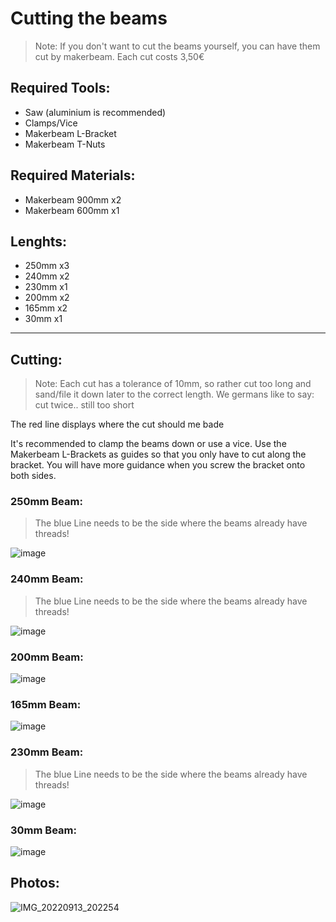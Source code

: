 # Cutting the beams

>Note: If you don't want to cut the beams yourself, you can have them cut by makerbeam. Each cut costs 3,50€

## Required Tools:
- Saw (aluminium is recommended)
- Clamps/Vice
- Makerbeam L-Bracket
- Makerbeam T-Nuts

## Required Materials:
- Makerbeam 900mm x2
- Makerbeam 600mm x1

## Lenghts:
- 250mm x3
- 240mm x2
- 230mm x1
- 200mm x2
- 165mm x2
- 30mm x1

---

## Cutting:
>Note: Each cut has a tolerance of 10mm, so rather cut too long and sand/file it down later to the correct length. We germans like to say: cut twice.. still too short

The red line displays where the cut should me bade

It's recommended to clamp the beams down or use a vice.
Use the Makerbeam L-Brackets as guides so that you only have to cut along the bracket. You will have more guidance when you screw the bracket onto both sides.

### 250mm Beam:
>The blue Line needs to be the side where the beams already have threads!

![image](https://user-images.githubusercontent.com/35639879/227737606-d9dea101-44ca-4d2a-9a01-76bbb2c11fda.png)

### 240mm Beam:
>The blue Line needs to be the side where the beams already have threads!

![image](https://user-images.githubusercontent.com/35639879/227737315-98acbf11-8308-43b4-9ab4-94228fac536a.png)

### 200mm Beam:

![image](https://user-images.githubusercontent.com/35639879/227737320-15d37ae6-6949-472d-9357-a62fbbbba1c7.png)

### 165mm Beam:

![image](https://user-images.githubusercontent.com/35639879/227737329-547f84f2-1199-4c91-b75e-0e3f1f6cb201.png)

### 230mm Beam:
>The blue Line needs to be the side where the beams already have threads!

![image](https://user-images.githubusercontent.com/35639879/227737341-e557c5da-5685-4d42-9087-d7ff83361301.png)

### 30mm Beam:

![image](https://user-images.githubusercontent.com/35639879/227737350-acfd15d9-7693-4aee-a3b6-636e4ea5d1c0.png)

## Photos:
![IMG_20220913_202254](https://user-images.githubusercontent.com/35639879/227737888-9dea04ea-6cc5-4a98-b6cb-d24dba62af21.jpg)
